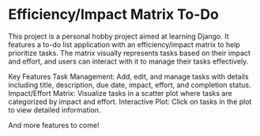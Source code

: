 # Efficiency/Impact Matrix To-Do 

This project is a personal hobby project aimed at learning Django. It features a to-do list application with an efficiency/impact matrix to help prioritize tasks. The matrix visually represents tasks based on their impact and effort, and users can interact with it to manage their tasks effectively.

Key Features
Task Management: Add, edit, and manage tasks with details including title, description, due date, impact, effort, and completion status.
Impact/Effort Matrix: Visualize tasks in a scatter plot where tasks are categorized by impact and effort.
Interactive Plot: Click on tasks in the plot to view detailed information.

And more features to come! 
